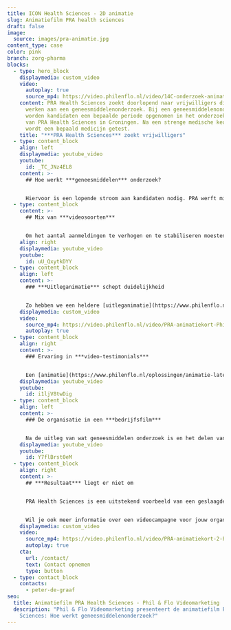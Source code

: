 ```yaml
---
title: ICON Health Sciences - 2D animatie
slug: Animatiefilm PRA health sciences
draft: false
image:
  source: images/pra-animatie.jpg
content_type: case
color: pink
branch: zorg-pharma
blocks:
  - type: hero_block
    displaymedia: custom_video
    video:
      autoplay: true
      source_mp4: https://video.philenflo.nl/video/14C-onderzoek-animatie-Phil-en-Flo-website-source.mp4
    content: PRA Health Sciences zoekt doorlopend naar vrijwilligers die mee willen
      werken aan een geneesmiddelenonderzoek. Bij een geneesmiddelenonderzoek
      worden kandidaten een bepaalde periode opgenomen in het onderzoekscentrum
      van PRA Health Sciences in Groningen. Na een strenge medische keuring
      wordt een bepaald medicijn getest.
    title: "***PRA Health Sciences*** zoekt vrijwilligers"
  - type: content_block
    align: left
    displaymedia: youtube_video
    youtube:
      id: _TC_JNz4EL8
    content: >-
      ## Hoe werkt ***geneesmiddelen*** onderzoek?


      Hiervoor is een lopende stroom aan kandidaten nodig. PRA werft middels een always-on campaign en hen viel op dat er rond de zomerperiode een forse dip in het aantal aanmeldingen zat. Naast het feit dat kandidaten gedurende de zomerperiode vaak andere dingen te doen hebben, is het door middel van enquêtes en onderzoek duidelijk geworden dat men geneesmiddelenonderzoek vaak “eng” vindt. Het is niet 100% duidelijk wat een onderzoek inhoudt en of het wel of niet gevaarlijk is.
  - type: content_block
    content: >-
      ## Mix van ***videosoorten***


      Om het aantal aanmeldingen te verhogen en te stabiliseren moesten er cases, ervaringen en toelichting op geneesmiddelenonderzoek gepresenteerd worden aan toekomstige vrijwilligers. Om dit te realiseren hebben we in het voortraject van de kandidaat duidelijkheid geschept door de inzet van een passende mix van videosoorten.
    align: right
    displaymedia: youtube_video
    youtube:
      id: uU_QxytkDYY
  - type: content_block
    align: left
    content: >-
      ### ***Uitleganimatie*** schept duidelijkheid


      Zo hebben we een heldere [uitleganimatie](https://www.philenflo.nl/uitleganimatie-laten-maken/) opgeleverd waarin we binnen 59 seconden duidelijk maken wat geneesmiddelenonderzoek is en hoe PRA te werk gaat. Van ontvangst tot het verlaten van de faciliteiten.
    displaymedia: custom_video
    video:
      source_mp4: https://video.philenflo.nl/video/PRA-animatiekort-Phil-en-Flo-website-source.mp4
      autoplay: true
  - type: content_block
    align: right
    content: >-
      ### Ervaring in ***video-testimonials***


      Een [animatie](https://www.philenflo.nl/oplossingen/animatie-laten-maken/) is echter niet voldoende om alle vraagstukken van een potentiële vrijwilliger te beantwoorden. Daarom zijn aanvullend [video-testimonials](https://www.philenflo.nl/video-testimonial/) gefilmd. In drie testimonials vertellen echte kandidaten in beeld over hun beweegredenen om deel te nemen aan een onderzoek. Daarnaast lichten zij toe hoe ze de tijd in het onderzoekscentrum hebben ervaren. ‘Een kijkje in de keuken’ waarbij de strikte richtlijnen en regels in het kader van veiligheid een belangrijk onderwerp van de video’s zijn.
    displaymedia: youtube_video
    youtube:
      id: i1ljV8twDig
  - type: content_block
    align: left
    content: >-
      ### De organisatie in een ***bedrijfsfilm***


      Na de uitleg van wat geneesmiddelen onderzoek is en het delen van ervaringen is het natuurlijk belangrijk om te weten met wat voor organisatie de kandidaat in aanraking komt. Een [bedrijfsfilm](https://www.philenflo.nl/bedrijfsfilm-laten-maken/) die deze informatie verschaft kan om deze reden niet ontbreken. Sterker nog, deze film is zelfs essentieel. Je doet namelijk geen zaken met een bedrijf waar je geen vertrouwen in hebt. Zeker niet als het om je gezondheid gaat!
    displaymedia: youtube_video
    youtube:
      id: Y7flBrst0eM
  - type: content_block
    align: right
    content: >-
      ## ***Resultaat*** liegt er niet om


      PRA Health Sciences is een uitstekend voorbeeld van een geslaagde videocampagne. Het denkwerk voorafgaand aan de filmopnames en animeerwerk in combinatie met het goed online wegzetten op YouTube heeft geresulteerd tot een verdubbeling in het aantal aanmeldingen. Met name de uitleganimatie doet haar werk uitstekend met inmiddels meer dan 1 miljoen weergaven. Kijk voor alle videoresultaten eens naar het compleet ingerichte [YouTube kanaal van PRA Health Sciences](https://www.youtube.com/user/vrijwilligerPRA).


      Wil je ook meer informatie over een videocampagne voor jouw organisatie? Neem contact op of bel onze adviseurs 085 273 8331
    displaymedia: custom_video
    video:
      source_mp4: https://video.philenflo.nl/video/PRA-animatiekort-2-Phil-en-Flo-website-source.mp4
      autoplay: true
    cta:
      url: /contact/
      text: Contact opnemen
      type: button
  - type: contact_block
    contacts:
      - peter-de-graaf
seo:
  title: Animatiefilm PRA Health Sciences - Phil & Flo Videomarketing
  description: "Phil & Flo Videomarketing presenteert de animatiefilm PRA Health
    Sciences: Hoe werkt geneesmiddelenonderzoek?"
---
```

